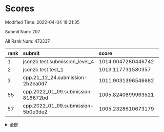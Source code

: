 # Scores

Modified Time: 2022-04-04 18:21:35

Submit Num: 207

All Rank Num: 473337

| rank |               submit               |       score        |       sigma        | pk_num |
| :--- | :--------------------------------- | :----------------- | :----------------- | :----- |
| 1    | jsonzb.test.submission_level_4     | 1014.0047280446742 | 0.8165434918008424 | 9149   |
| 2    | jsonzb.test.test_1                 | 1013.117731580357  | 0.8201721659019469 | 9148   |
| 3    | cpp.21_12_24.submission-2b2ea0d7   | 1011.9031396546682 | 0.8097605173906836 | 9148   |
| 55   | cpp.2022_01_09.submission-816672bd | 1005.8240899963521 | 0.7209697100246885 | 9145   |
| 57   | cpp.2022_01_09.submission-5b0e3de2 | 1005.2328610673179 | 0.7140649219386263 | 9149   |


<details>
<summary>全部</summary>

| rank |                 submit                 |       score        |       sigma        | pk_num |
| :--- | :------------------------------------- | :----------------- | :----------------- | :----- |
| 1    | jsonzb.test.submission_level_4         | 1014.0047280446742 | 0.8165434918008424 | 9149   |
| 2    | jsonzb.test.test_1                     | 1013.117731580357  | 0.8201721659019469 | 9148   |
| 3    | cpp.21_12_24.submission-2b2ea0d7       | 1011.9031396546682 | 0.8097605173906836 | 9148   |
| 4    | gobigger.level_3.submission_level_3_18 | 1011.4815370860824 | 0.7764047308525137 | 9141   |
| 5    | gobigger.level_3.submission_level_3_49 | 1010.9906566599467 | 0.7785207871325448 | 9147   |
| 6    | gobigger.level_3.submission_level_3_43 | 1010.9273257057812 | 0.7695219691035362 | 9147   |
| 7    | gobigger.level_3.submission_level_3_23 | 1010.911945699477  | 0.755266024864405  | 9142   |
| 8    | gobigger.level_3.submission_level_3_38 | 1010.8950446778648 | 0.7857340667738174 | 9146   |
| 9    | gobigger.level_3.submission_level_3_27 | 1010.8725693836294 | 0.7681831339328394 | 9145   |
| 10   | gobigger.level_3.submission_level_3_1  | 1010.8672841286914 | 0.7573462125633276 | 9146   |
| 11   | gobigger.level_3.submission_level_3_10 | 1010.7959931519766 | 0.7648808751323373 | 9147   |
| 12   | gobigger.level_3.submission_level_3_36 | 1010.7458166708052 | 0.7778796011005509 | 9146   |
| 13   | gobigger.level_3.submission_level_3_35 | 1010.7281166233593 | 0.7410527077952238 | 9145   |
| 14   | gobigger.level_3.submission_level_3_12 | 1010.6854577171608 | 0.7587024803329452 | 9139   |
| 15   | gobigger.level_3.submission_level_3_15 | 1010.5929770230106 | 0.791332728309087  | 9146   |
| 16   | gobigger.level_3.submission_level_3_42 | 1010.5270313845107 | 0.7787108149112836 | 9145   |
| 17   | gobigger.level_3.submission_level_3_26 | 1010.5065821175918 | 0.7753050529267386 | 9145   |
| 18   | gobigger.level_3.submission_level_3_44 | 1010.3796414289941 | 0.764939132714734  | 9150   |
| 19   | gobigger.level_3.submission_level_3_16 | 1010.3591077600852 | 0.7690447729353979 | 9150   |
| 20   | gobigger.level_3.submission_level_3_5  | 1010.3309298714089 | 0.7746456832747585 | 9148   |
| 21   | gobigger.level_3.submission_level_3_7  | 1010.3066310954027 | 0.7509892037716039 | 9145   |
| 22   | gobigger.level_3.submission_level_3_39 | 1010.2998612165902 | 0.7868366452764594 | 9148   |
| 23   | gobigger.level_3.submission_level_3_21 | 1010.2940766849595 | 0.7432295199028747 | 9145   |
| 24   | gobigger.level_3.submission_level_3_41 | 1010.263001303092  | 0.7572156064296666 | 9146   |
| 25   | gobigger.level_3.submission_level_3_48 | 1010.2467052203214 | 0.7460985107960819 | 9147   |
| 26   | gobigger.level_3.submission_level_3_32 | 1010.2347347322689 | 0.762567505598261  | 9144   |
| 27   | gobigger.level_3.submission_level_3_17 | 1010.1135535523762 | 0.7513554060768902 | 9143   |
| 28   | gobigger.level_3.submission_level_3_31 | 1010.0864590217345 | 0.7773821132716328 | 9150   |
| 29   | gobigger.level_3.submission_level_3_2  | 1010.080703118608  | 0.7533317610120247 | 9152   |
| 30   | gobigger.level_3.submission_level_3_37 | 1009.9187475260928 | 0.7644533865372942 | 9149   |
| 31   | gobigger.level_3.submission_level_3_30 | 1009.877358008955  | 0.7588472013284604 | 9146   |
| 32   | gobigger.level_3.submission_level_3_4  | 1009.8739888536974 | 0.765861393991924  | 9145   |
| 33   | gobigger.level_3.submission_level_3_45 | 1009.8537264489786 | 0.753336061144973  | 9146   |
| 34   | gobigger.level_3.submission_level_3_0  | 1009.8075909069211 | 0.7738214300878463 | 9143   |
| 35   | gobigger.level_3.submission_level_3_6  | 1009.6246003609832 | 0.7454386738274683 | 9147   |
| 36   | gobigger.level_3.submission_level_3_20 | 1009.6219900328962 | 0.7668827071398591 | 9148   |
| 37   | gobigger.level_3.submission_level_3_25 | 1009.5415582297655 | 0.7544450169890706 | 9143   |
| 38   | gobigger.level_3.submission_level_3_8  | 1009.4544139086922 | 0.783337969134615  | 9150   |
| 39   | gobigger.level_3.submission_level_3_28 | 1009.4364799119851 | 0.7494369688750614 | 9145   |
| 40   | gobigger.level_3.submission_level_3_13 | 1009.3727172290041 | 0.763745310724372  | 9146   |
| 41   | gobigger.level_3.submission_level_3_14 | 1009.2746997737596 | 0.7411108241692235 | 9148   |
| 42   | gobigger.level_3.submission_level_3_47 | 1009.2248044858011 | 0.7418794874419967 | 9148   |
| 43   | gobigger.level_3.submission_level_3_22 | 1009.186459800919  | 0.7570473138424548 | 9147   |
| 44   | gobigger.level_3.submission_level_3_3  | 1009.1637032697174 | 0.7463168646168519 | 9150   |
| 45   | gobigger.level_3.submission_level_3_40 | 1009.0283223960645 | 0.7342579763637885 | 9147   |
| 46   | gobigger.level_3.submission_level_3_46 | 1008.9469037994231 | 0.7448784437983186 | 9149   |
| 47   | gobigger.level_3.submission_level_3_29 | 1008.776053817851  | 0.7207284339353116 | 9143   |
| 48   | gobigger.level_3.submission_level_3_9  | 1008.6985537856466 | 0.7600721176214856 | 9143   |
| 49   | gobigger.level_3.submission_level_3_11 | 1008.5974230712092 | 0.744500717336439  | 9146   |
| 50   | gobigger.level_3.submission_level_3_19 | 1008.4807583831392 | 0.7491251460923262 | 9149   |
| 51   | gobigger.level_3.submission_level_3_33 | 1008.4321430832458 | 0.7544792385952536 | 9147   |
| 52   | gobigger.level_3.submission_level_3_24 | 1008.3439030985022 | 0.7437303230613594 | 9148   |
| 53   | gobigger.level_3.submission_level_3_34 | 1008.3308029057282 | 0.7400636478955661 | 9149   |
| 54   | gobigger.level_1.submission_level_1_34 | 1006.0211588447144 | 0.7215414265376108 | 9151   |
| 55   | cpp.2022_01_09.submission-816672bd     | 1005.8240899963521 | 0.7209697100246885 | 9145   |
| 56   | gobigger.level_1.submission_level_1_4  | 1005.2460020743882 | 0.7193025585145921 | 9153   |
| 57   | cpp.2022_01_09.submission-5b0e3de2     | 1005.2328610673179 | 0.7140649219386263 | 9149   |
| 58   | gobigger.level_1.submission_level_1_11 | 1004.9114174218815 | 0.7236790439318338 | 9151   |
| 59   | gobigger.level_1.submission_level_1_17 | 1004.7152906275979 | 0.709811671216422  | 9147   |
| 60   | gobigger.level_1.submission_level_1_46 | 1004.614334887039  | 0.7203476918296778 | 9149   |
| 61   | gobigger.level_1.submission_level_1_31 | 1004.5999479575731 | 0.7349711283350119 | 9142   |
| 62   | gobigger.level_1.submission_level_1_5  | 1004.5373301933397 | 0.7165432147743472 | 9144   |
| 63   | gobigger.level_1.submission_level_1_32 | 1004.4509914007403 | 0.7190961964757083 | 9146   |
| 64   | gobigger.level_1.submission_level_1_24 | 1004.3258871262562 | 0.7181830033624242 | 9143   |
| 65   | gobigger.level_1.submission_level_1_26 | 1004.1325936507833 | 0.7236401861007187 | 9144   |
| 66   | gobigger.level_1.submission_level_1_9  | 1004.126915565489  | 0.7147172423989175 | 9147   |
| 67   | gobigger.level_1.submission_level_1_48 | 1004.0198583820224 | 0.7148935719352334 | 9150   |
| 68   | gobigger.level_1.submission_level_1_39 | 1003.9543475783006 | 0.7212397287594323 | 9144   |
| 69   | gobigger.level_1.submission_level_1_14 | 1003.909327925903  | 0.7217310983314756 | 9150   |
| 70   | gobigger.level_1.submission_level_1_36 | 1003.7989600166479 | 0.723740713338829  | 9148   |
| 71   | gobigger.level_1.submission_level_1_10 | 1003.7270880915651 | 0.7157021886241248 | 9144   |
| 72   | gobigger.level_1.submission_level_1_37 | 1003.7137839198035 | 0.7283024803530845 | 9148   |
| 73   | gobigger.level_1.submission_level_1_28 | 1003.6471094124292 | 0.7166189964024519 | 9144   |
| 74   | gobigger.level_1.submission_level_1_18 | 1003.4876716581039 | 0.7083514119285316 | 9145   |
| 75   | gobigger.level_1.submission_level_1_35 | 1003.4627055999433 | 0.7019182139294217 | 9149   |
| 76   | gobigger.level_1.submission_level_1_22 | 1003.3834288290537 | 0.7065366399082501 | 9146   |
| 77   | gobigger.level_1.submission_level_1_49 | 1003.348270264084  | 0.7158108557596832 | 9146   |
| 78   | gobigger.level_1.submission_level_1_27 | 1003.3227494749037 | 0.7063582639803256 | 9152   |
| 79   | gobigger.level_1.submission_level_1_20 | 1003.2394936170772 | 0.7204123713251229 | 9149   |
| 80   | gobigger.level_1.submission_level_1_44 | 1003.210573164887  | 0.716419019728765  | 9148   |
| 81   | gobigger.level_1.submission_level_1_8  | 1003.1904106960313 | 0.7306331459620474 | 9146   |
| 82   | gobigger.level_1.submission_level_1_0  | 1003.1579665046912 | 0.7142039002534104 | 9148   |
| 83   | gobigger.level_1.submission_level_1_43 | 1003.1277504283819 | 0.7247873881316766 | 9144   |
| 84   | gobigger.level_1.submission_level_1_47 | 1003.1264400685615 | 0.7117989483272653 | 9143   |
| 85   | gobigger.level_1.submission_level_1_16 | 1003.1205411174719 | 0.7141524963590251 | 9151   |
| 86   | gobigger.level_1.submission_level_1_2  | 1003.1142190505744 | 0.7240319909823523 | 9147   |
| 87   | gobigger.level_1.submission_level_1_15 | 1003.1096461437781 | 0.7107468838791038 | 9149   |
| 88   | gobigger.level_1.submission_level_1_13 | 1003.1025089841335 | 0.7229756621202303 | 9145   |
| 89   | gobigger.level_1.submission_level_1_19 | 1003.0039972904402 | 0.7212192930463168 | 9150   |
| 90   | gobigger.level_1.submission_level_1_29 | 1002.9148109473231 | 0.7202012270700185 | 9141   |
| 91   | gobigger.level_1.submission_level_1_23 | 1002.8331726145299 | 0.7198398900680634 | 9151   |
| 92   | gobigger.level_1.submission_level_1_21 | 1002.8245929985785 | 0.7136221460097035 | 9150   |
| 93   | gobigger.level_1.submission_level_1_33 | 1002.8173051645175 | 0.7093568949562109 | 9147   |
| 94   | gobigger.level_1.submission_level_1_40 | 1002.7758099068457 | 0.7091279328642102 | 9149   |
| 95   | gobigger.level_1.submission_level_1_12 | 1002.7754517023271 | 0.7206424769063794 | 9144   |
| 96   | gobigger.level_1.submission_level_1_7  | 1002.6324669143944 | 0.713660647423887  | 9150   |
| 97   | gobigger.level_1.submission_level_1_6  | 1002.6062751651474 | 0.7156332599111729 | 9137   |
| 98   | gobigger.level_1.submission_level_1_42 | 1002.5008798447471 | 0.7117800112378736 | 9151   |
| 99   | gobigger.level_1.submission_level_1_45 | 1002.4960432794275 | 0.7154643015511725 | 9143   |
| 100  | gobigger.level_1.submission_level_1_25 | 1002.4215548191138 | 0.7124850334812745 | 9147   |
| 101  | gobigger.level_1.submission_level_1_30 | 1002.2894289891199 | 0.713348223476044  | 9148   |
| 102  | gobigger.level_1.submission_level_1_1  | 1001.9476313318318 | 0.7070330588536935 | 9148   |
| 103  | gobigger.level_1.submission_level_1_38 | 1001.7040597977046 | 0.7170429996057012 | 9146   |
| 104  | gobigger.level_1.submission_level_1_41 | 1001.6448008221873 | 0.7093258476371145 | 9144   |
| 105  | gobigger.level_1.submission_level_1_3  | 1001.5929128695659 | 0.7056724065257527 | 9142   |
| 106  | gobigger.random.submission_random_34   | 997.4490246066193  | 0.6991638851104937 | 9145   |
| 107  | gobigger.random.submission_random_26   | 997.2733280607787  | 0.7079818891771873 | 9151   |
| 108  | gobigger.random.submission_random_31   | 996.8861281269587  | 0.721868670035096  | 9146   |
| 109  | gobigger.random.submission_random_0    | 996.845399001822   | 0.703161596798528  | 9148   |
| 110  | gobigger.random.submission_random_45   | 996.7866798810865  | 0.6998612258211293 | 9150   |
| 111  | gobigger.random.submission_random_41   | 996.6675501721916  | 0.7155205213321791 | 9146   |
| 112  | gobigger.random.submission_random_47   | 996.6348954625156  | 0.6983811297350402 | 9146   |
| 113  | gobigger.random.submission_random_27   | 996.6268530344345  | 0.7129175758495061 | 9151   |
| 114  | gobigger.random.submission_random_1    | 996.5884496163155  | 0.713693600146178  | 9144   |
| 115  | gobigger.random.submission_random_7    | 996.5606198891023  | 0.7031231278290859 | 9146   |
| 116  | gobigger.random.submission_random_5    | 996.484808989262   | 0.7078097578961968 | 9143   |
| 117  | gobigger.random.submission_random_16   | 996.346846081954   | 0.7074939895416925 | 9150   |
| 118  | gobigger.random.submission_random_39   | 996.2158153518764  | 0.7118932608497225 | 9148   |
| 119  | gobigger.random.submission_random_38   | 996.2038631170633  | 0.7072831358418655 | 9147   |
| 120  | gobigger.random.submission_random_37   | 996.189366517889   | 0.7136350734919099 | 9147   |
| 121  | gobigger.random.submission_random_49   | 996.1802484259829  | 0.7158053921151091 | 9148   |
| 122  | gobigger.random.submission_random_12   | 996.1738670398155  | 0.7153859971266171 | 9147   |
| 123  | gobigger.random.submission_random_17   | 996.1112946565013  | 0.7214264976816983 | 9144   |
| 124  | gobigger.random.submission_random_44   | 996.0913759430993  | 0.7099350266935961 | 9146   |
| 125  | gobigger.random.submission_random_21   | 996.0885098788979  | 0.7180837333198951 | 9148   |
| 126  | gobigger.random.submission_random_10   | 995.9811611874154  | 0.7026835556796382 | 9147   |
| 127  | gobigger.random.submission_random_42   | 995.9788252212427  | 0.7075680566278538 | 9152   |
| 128  | gobigger.random.submission_random_35   | 995.9480186637552  | 0.7164121892356098 | 9147   |
| 129  | gobigger.random.submission_random_23   | 995.851465465427   | 0.7169080832463149 | 9150   |
| 130  | gobigger.random.submission_random_2    | 995.7775195126902  | 0.7055770909469756 | 9147   |
| 131  | gobigger.random.submission_random_28   | 995.7582978386394  | 0.7103062187800672 | 9145   |
| 132  | gobigger.random.submission_random_4    | 995.7449679315794  | 0.714240268801207  | 9143   |
| 133  | gobigger.random.submission_random_46   | 995.7107146941764  | 0.7081114742004305 | 9149   |
| 134  | gobigger.random.submission_random_25   | 995.7095600869878  | 0.7193043424093671 | 9145   |
| 135  | gobigger.random.submission_random_8    | 995.7004179564514  | 0.7191572347028536 | 9147   |
| 136  | gobigger.random.submission_random_3    | 995.6697562454107  | 0.7048929165342065 | 9144   |
| 137  | gobigger.random.submission_random_15   | 995.6584396989659  | 0.7264904819680396 | 9143   |
| 138  | gobigger.random.submission_random_36   | 995.6444926715105  | 0.7114354938461015 | 9146   |
| 139  | gobigger.random.submission_random_20   | 995.6232174909206  | 0.7135087189795595 | 9146   |
| 140  | gobigger.random.submission_random_22   | 995.6025068669238  | 0.7010729879104766 | 9142   |
| 141  | gobigger.level_2.submission_level_2_20 | 995.5440822024725  | 0.7221803029761314 | 9144   |
| 142  | gobigger.random.submission_random_33   | 995.5354328150318  | 0.7289364949638365 | 9145   |
| 143  | gobigger.random.submission_random_43   | 995.527508530511   | 0.7077204883437661 | 9142   |
| 144  | gobigger.random.submission_random_18   | 995.4222122252345  | 0.7341125202804338 | 9146   |
| 145  | gobigger.random.submission_random_13   | 995.3989551102394  | 0.7025063108559849 | 9146   |
| 146  | gobigger.random.submission_random_30   | 995.3974860559539  | 0.7195440038053034 | 9144   |
| 147  | gobigger.random.submission_random_48   | 995.2462690427295  | 0.7138689181040114 | 9144   |
| 148  | gobigger.random.submission_random_9    | 995.2215747381778  | 0.7114496823409332 | 9145   |
| 149  | gobigger.random.submission_random_11   | 995.1733800414484  | 0.7100253978355402 | 9144   |
| 150  | gobigger.random.submission_random_29   | 995.1266320796427  | 0.7185536098661515 | 9148   |
| 151  | gobigger.random.submission_random_40   | 994.9831919385533  | 0.7092535763251098 | 9142   |
| 152  | gobigger.random.submission_random_32   | 994.9250928681159  | 0.7291700512881271 | 9142   |
| 153  | gobigger.random.submission_random_19   | 994.7696525327809  | 0.7064568784691062 | 9150   |
| 154  | gobigger.random.submission_random_14   | 994.5769125902311  | 0.7225764704929097 | 9143   |
| 155  | gobigger.level_2.submission_level_2_26 | 994.5190425593885  | 0.7176574663726483 | 9144   |
| 156  | gobigger.random.submission_random_6    | 994.4673923080802  | 0.7019983176636307 | 9148   |
| 157  | gobigger.level_2.submission_level_2_0  | 994.3297655761938  | 0.7111345149841856 | 9144   |
| 158  | gobigger.random.submission_random_24   | 994.2616236091486  | 0.7155235672196418 | 9146   |
| 159  | gobigger.level_2.submission_level_2_17 | 993.9729201717528  | 0.7224004745423    | 9146   |
| 160  | gobigger.level_2.submission_level_2_13 | 993.6112896660163  | 0.7451301901347597 | 9147   |
| 161  | gobigger.level_2.submission_level_2_15 | 993.6028666802564  | 0.7222558178478306 | 9148   |
| 162  | gobigger.level_2.submission_level_2_48 | 993.4747948689356  | 0.737469193823308  | 9146   |
| 163  | gobigger.level_2.submission_level_2_18 | 993.416074872701   | 0.7388659497833491 | 9146   |
| 164  | gobigger.level_2.submission_level_2_21 | 993.3489465220462  | 0.7278399749263988 | 9147   |
| 165  | gobigger.level_2.submission_level_2_39 | 993.2471561405569  | 0.7584094318155166 | 9148   |
| 166  | gobigger.level_2.submission_level_2_7  | 992.9946101568001  | 0.7397055618693485 | 9148   |
| 167  | gobigger.level_2.submission_level_2_33 | 992.980457968855   | 0.7475455126650796 | 9151   |
| 168  | gobigger.level_2.submission_level_2_37 | 992.9417646630471  | 0.7368761246235845 | 9144   |
| 169  | gobigger.level_2.submission_level_2_3  | 992.9272652742787  | 0.7270297345515808 | 9147   |
| 170  | gobigger.level_2.submission_level_2_44 | 992.8908288861586  | 0.7414386281649362 | 9147   |
| 171  | gobigger.level_2.submission_level_2_47 | 992.78970938277    | 0.7414105995844886 | 9148   |
| 172  | gobigger.level_2.submission_level_2_5  | 992.739618852212   | 0.7295683420617167 | 9149   |
| 173  | gobigger.level_2.submission_level_2_29 | 992.7341608035036  | 0.7393617332257605 | 9139   |
| 174  | gobigger.level_2.submission_level_2_46 | 992.6433454913602  | 0.7372611397407292 | 9151   |
| 175  | gobigger.level_2.submission_level_2_24 | 992.6282419128005  | 0.7479512839965767 | 9144   |
| 176  | gobigger.level_2.submission_level_2_8  | 992.5846705073883  | 0.7440988834087536 | 9149   |
| 177  | gobigger.level_2.submission_level_2_23 | 992.5844520752361  | 0.7538902317790558 | 9149   |
| 178  | gobigger.level_2.submission_level_2_40 | 992.4723137282326  | 0.7325606121375582 | 9151   |
| 179  | gobigger.level_2.submission_level_2_41 | 992.4022870376007  | 0.7574327339994915 | 9147   |
| 180  | gobigger.level_2.submission_level_2_2  | 992.3490844233366  | 0.7406951430631421 | 9148   |
| 181  | gobigger.level_2.submission_level_2_19 | 992.1425083986342  | 0.7375991198040849 | 9149   |
| 182  | gobigger.level_2.submission_level_2_22 | 992.0930107254104  | 0.7526925230648205 | 9147   |
| 183  | gobigger.level_2.submission_level_2_4  | 992.0738692863658  | 0.7364156300972914 | 9144   |
| 184  | gobigger.level_2.submission_level_2_6  | 992.0666108560655  | 0.7718427172052846 | 9148   |
| 185  | gobigger.level_2.submission_level_2_28 | 991.9910196256199  | 0.7549719925444216 | 9148   |
| 186  | gobigger.level_2.submission_level_2_45 | 991.987238340306   | 0.7371839965315409 | 9151   |
| 187  | gobigger.level_2.submission_level_2_27 | 991.9811534873865  | 0.73647898361853   | 9147   |
| 188  | gobigger.level_2.submission_level_2_32 | 991.9540299853617  | 0.7404932870435362 | 9146   |
| 189  | gobigger.level_2.submission_level_2_49 | 991.8258924081899  | 0.7254419810293856 | 9151   |
| 190  | gobigger.level_2.submission_level_2_34 | 991.8138114513539  | 0.7540726994396015 | 9148   |
| 191  | gobigger.level_2.submission_level_2_30 | 991.7038929849894  | 0.7461320677164848 | 9148   |
| 192  | gobigger.level_2.submission_level_2_42 | 991.6801127835399  | 0.7370394798203751 | 9149   |
| 193  | gobigger.level_2.submission_level_2_43 | 991.6539086991668  | 0.7532646051199742 | 9152   |
| 194  | gobigger.level_2.submission_level_2_1  | 991.5645853312024  | 0.7615357291837305 | 9151   |
| 195  | gobigger.level_2.submission_level_2_36 | 991.5133656533709  | 0.7471564447725411 | 9142   |
| 196  | gobigger.level_2.submission_level_2_38 | 991.4130858482362  | 0.7487194378838676 | 9146   |
| 197  | gobigger.level_2.submission_level_2_25 | 991.3869340574979  | 0.7407127717893042 | 9145   |
| 198  | gobigger.level_2.submission_level_2_12 | 991.1716525000089  | 0.7479402619634887 | 9143   |
| 199  | gobigger.level_2.submission_level_2_31 | 991.1701099062051  | 0.7578330684729319 | 9145   |
| 200  | gobigger.level_2.submission_level_2_9  | 990.9155237352364  | 0.7592419116532344 | 9148   |
| 201  | gobigger.level_2.submission_level_2_35 | 990.8008535112122  | 0.758174268822539  | 9147   |
| 202  | gobigger.level_2.submission_level_2_11 | 989.9318049253255  | 0.772438171833761  | 9142   |
| 203  | gobigger.level_2.submission_level_2_10 | 989.857114264167   | 0.7873513603120258 | 9147   |
| 204  | gobigger.level_2.submission_level_2_16 | 989.7680249498802  | 0.7733025060612297 | 9147   |
| 205  | gobigger.level_2.submission_level_2_14 | 989.6610692156072  | 0.7755890142687633 | 9148   |
| 206  | gobigger.none.submission_none_1        | 977.8162765781695  | 1.2682354122283657 | 9149   |
| 207  | gobigger.none.submission_none_0        | 976.6520619309432  | 1.397191674847271  | 9145   |

</details>